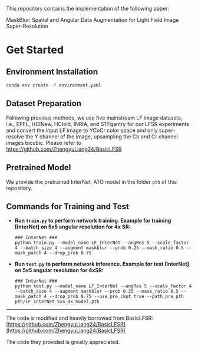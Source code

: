 This repository contains the implementation of the following paper:

  MaskBlur: Spatial and Angular Data Augmentation for Light Field Image Super-Resolution
# Get Started

## Environment Installation

```bash
conda env create -f environment.yaml
```

## Dataset Preparation

Following previous methods, we use five mainstream LF image datasets, i.e., EPFL, HCINew, HCIold, INRIA, and STFgantry for our LFSR experiments and convert the input LF image to YCbCr color space and only super-resolve the Y channel of the image, upsampling the Cb and Cr channel images bicubic. Please refer to https://github.com/ZhengyuLiang24/BasicLFSR


## Pretrained Model

We provide the pretrained InterNet, ATO model in the folder ``pth`` of this repository.


## Commands for Training and Test
* **Run **`train.py`** to perform network training. Example for training [InterNet] on 5x5 angular resolution for 4x SR:**
  ```
  ### InterNet ###
  python train.py --model_name LF_InterNet --angRes 5 --scale_factor 4 --batch_size 4 --augment maskblur --prob 0.25 --mask_ratio 0.5 --mask_patch 4 --drop_prob 0.75
  ```
* **Run **`test.py`** to perform network inference. Example for test [InterNet] on 5x5 angular resolution for 4xSR:**
  ```
  ### InterNet ###
  python test.py --model_name LF_InterNet --angRes 5 --scale_factor 4 --batch_size 4 --augment maskblur --prob 0.25 --mask_ratio 0.5 --mask_patch 4 --drop_prob 0.75 --use_pre_ckpt true --path_pre_pth pth/LF_InterNet_5x5_4x_model.pth
  ```
  
---
The code is modified and heavily borrowed from BasicLFSR: [https://github.com/ZhengyuLiang24/BasicLFSR](https://github.com/ZhengyuLiang24/BasicLFSR)

The code they provided is greatly appreciated.